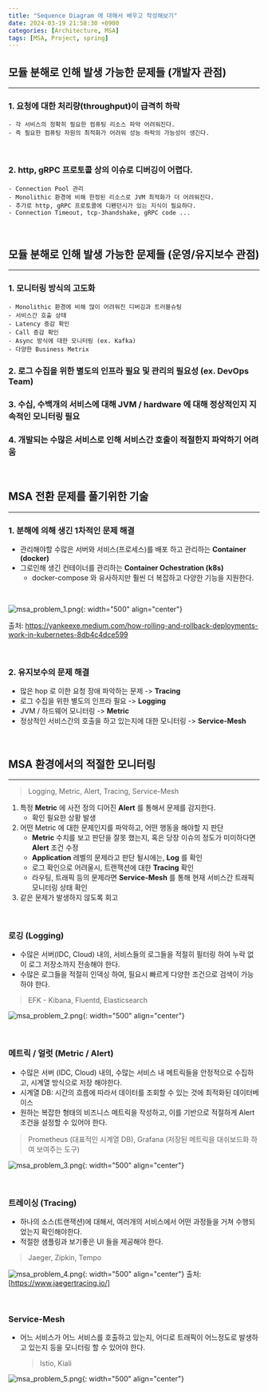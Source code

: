 ```yaml
---
title: "Sequence Diagram 에 대해서 배우고 작성해보기"
date: 2024-03-19 21:58:30 +0900
categories: [Architecture, MSA]
tags: [MSA, Project, spring]
---
```


## 모듈 분해로 인해 발생 가능한 문제들 (개발자 관점)

---

### 1. 요청에 대한 처리량(throughput)이 급격히 하락

    - 각 서비스의 정확히 필요한 컴퓨팅 리소스 파악 어려워진다.
    - 즉 필요한 컴퓨팅 자원의 최적화가 어려워 성능 하락의 가능성이 생긴다.

<br />

### 2. http, gRPC 프로토콜 상의 이슈로 디버깅이 어렵다.

    - Connection Pool 관리
    - Monolithic 환경에 비해 한정된 리소스로 JVM 최적화가 더 어려워진다.
    - 추가로 http, gRPC 프로토콜에 디펜던시가 있는 지식이 필요하다.
    - Connection Timeout, tcp-3handshake, gRPC code ...

<br />

## 모듈 분해로 인해 발생 가능한 문제들 (운영/유지보수 관점)

---

### 1. 모니터링 방식의 고도화

    - Monolithic 환경에 비해 많이 어려워진 디버깅과 트러블슈팅
    - 서비스간 호출 상태
    - Latency 증감 확인
    - Call 증감 확인
    - Async 방식에 대한 모니터링 (ex. Kafka)
    - 다양한 Business Metrix

### 2. 로그 수집을 위한 별도의 인프라 필요 및 관리의 필요성 (ex. DevOps Team)

### 3. 수십, 수백개의 서비스에 대해 JVM / hardware 에 대해 정상적인지 지속적인 모니터링 필요

### 4. 개발되는 수많은 서비스로 인해 서비스간 호출이 적절한지 파악하기 어려움

<br />

## MSA 전환 문제를 풀기위한 기술

---

### 1. 분해에 의해 생긴 1차적인 문제 해결

- 관리해야할 수많은 서버와 서비스(프로세스)를 배포 하고 관리하는 **Container (docker)**
- 그로인해 생긴 컨테이너를 관리하는 **Container Ochestration (k8s)**
  - docker-compose 와 유사하지만 훨씬 더 복잡하고 다양한 기능을 지원한다.

<br />

![msa_problem_1.png](/assets/img/post_img/coding/architecture/msa_problem_1.png){: width="500" align="center"}

출처: https://yankeexe.medium.com/how-rolling-and-rollback-deployments-work-in-kubernetes-8db4c4dce599

<br />

### 2. 유지보수의 문제 해결

- 많은 hop 로 이한 요청 장애 파악하는 문제 -> **Tracing**
- 로그 수집을 위한 별도의 인프라 필요 -> **Logging**
- JVM / 하드웨어 모니터링 -> **Metric**
- 정상적인 서비스간의 호출을 하고 있는지에 대한 모니터링 -> **Service-Mesh**

<br />

## MSA 환경에서의 적절한 모니터링

---

> Logging, Metric, Alert, Tracing, Service-Mesh

1. 특정 **Metric** 에 사전 정의 디어진 **Alert** 를 통해서 문제를 감지한다.
   - 확인 필요한 상황 발생
2. 어떤 Metric 에 대한 문제인지를 파악하고, 어떤 행동을 해야할 지 판단
   - **Metric** 수치를 보고 판단을 잘못 했는지, 혹은 당장 이슈의 정도가 미미하다면 **Alert** 조건 수정
   - **Application** 레벨의 문제라고 판단 될시에는, **Log** 를 확인
   - 로그 확인으로 어려울시, 트랜잭션에 대한 **Tracing** 확인
   - 라우팅, 트래픽 등의 문제라면 **Service-Mesh** 를 통해 현재 서비스간 트래픽 모니터링 상태 확인
3. 같은 문제가 발생하지 않도록 회고

<br />

### 로깅 (Logging)

- 수많은 서버(IDC, Cloud) 내의, 서비스들의 로그들을 적절히 필터링 하여 누락 없이 로그 저장소까지 전송해야 한다.
- 수많은 로그들을 적절히 인덱싱 하여, 필요시 빠르게 다양한 조건으로 검색이 가능하야 한다.

> EFK - Kibana, Fluentd, Elasticsearch

![msa_problem_2.png](/assets/img/post_img/coding/architecture/msa_problem_2.png){: width="500" align="center"}

<br />

### 메트릭 / 얼럿 (Metric / Alert)

- 수많은 서버 (IDC, Cloud) 내의, 수많는 서비스 내 메트릭들을 안정적으로 수집하고, 시계열 방식으로 저장 해야한다.
- 시계열 DB: 시간의 흐름에 따라서 데이터를 조회할 수 있는 것에 최적화된 데이터베이스
- 원하는 복잡한 형태의 비즈니스 메트릭을 작성하고, 이를 기반으로 적절하게 Alert 조건을 설정할 수 있어야 한다.

> Prometheus (대표적인 시계열 DB), Grafana (저장된 메트릭을 대쉬보드화 하여 보여주는 도구)

![msa_problem_3.png](/assets/img/post_img/coding/architecture/msa_problem_3.png){: width="500" align="center"}

<br />

### 트레이싱 (Tracing)

- 하나의 소스(트랜잭션)에 대해서, 여러개의 서비스에서 어떤 과정들을 거쳐 수행되었는지 확인해야한다.
- 적절한 샘플링과 보기좋은 UI 들을 제공해야 한다.

> Jaeger, Zipkin, Tempo

![msa_problem_4.png](/assets/img/post_img/coding/architecture/msa_problem_4.png){: width="500" align="center"}
출처: [https://www.jaegertracing.io/]

<br />

### Service-Mesh

- 어느 서비스가 어느 서비스를 호출하고 있는지, 어디로 트래픽이 어느정도로 발생하고 있는지 등을 모니터링 할 수 있어야 한다.
  > Istio, Kiali

![msa_problem_5.png](/assets/img/post_img/coding/architecture/msa_problem_5.png){: width="500" align="center"}
